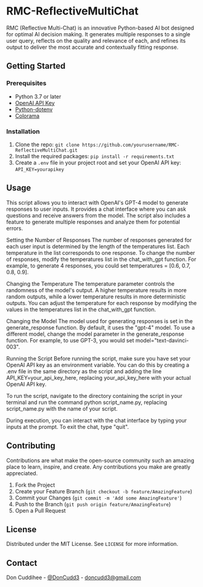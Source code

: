 # RMC-ReflectiveMultiChat

RMC (Reflective Multi-Chat) is an innovative Python-based AI bot designed for optimal AI decision making. It generates multiple responses to a single user query, reflects on the quality and relevance of each, and refines its output to deliver the most accurate and contextually fitting response.

## Getting Started

### Prerequisites

- Python 3.7 or later
- [OpenAI API Key](https://beta.openai.com/signup/)
- [Python-dotenv](https://pypi.org/project/python-dotenv/)
- [Colorama](https://pypi.org/project/colorama/)

### Installation

1. Clone the repo: `git clone https://github.com/yourusername/RMC-ReflectiveMultiChat.git`
2. Install the required packages: `pip install -r requirements.txt`
3. Create a `.env` file in your project root and set your OpenAI API key: `API_KEY=yourapikey`

## Usage

This script allows you to interact with OpenAI's GPT-4 model to generate responses to user inputs. It provides a chat interface where you can ask questions and receive answers from the model. The script also includes a feature to generate multiple responses and analyze them for potential errors.

Setting the Number of Responses
The number of responses generated for each user input is determined by the length of the temperatures list. Each temperature in the list corresponds to one response. To change the number of responses, modify the temperatures list in the chat_with_gpt function. For example, to generate 4 responses, you could set temperatures = [0.6, 0.7, 0.8, 0.9].

Changing the Temperature
The temperature parameter controls the randomness of the model's output. A higher temperature results in more random outputs, while a lower temperature results in more deterministic outputs. You can adjust the temperature for each response by modifying the values in the temperatures list in the chat_with_gpt function.

Changing the Model
The model used for generating responses is set in the generate_response function. By default, it uses the "gpt-4" model. To use a different model, change the model parameter in the generate_response function. For example, to use GPT-3, you would set model="text-davinci-003".

Running the Script
Before running the script, make sure you have set your OpenAI API key as an environment variable. You can do this by creating a .env file in the same directory as the script and adding the line API_KEY=your_api_key_here, replacing your_api_key_here with your actual OpenAI API key.

To run the script, navigate to the directory containing the script in your terminal and run the command python script_name.py, replacing script_name.py with the name of your script.

During execution, you can interact with the chat interface by typing your inputs at the prompt. To exit the chat, type "quit".

## Contributing

Contributions are what make the open-source community such an amazing place to learn, inspire, and create. Any contributions you make are greatly appreciated.

1. Fork the Project
2. Create your Feature Branch (`git checkout -b feature/AmazingFeature`)
3. Commit your Changes (`git commit -m 'Add some AmazingFeature'`)
4. Push to the Branch (`git push origin feature/AmazingFeature`)
5. Open a Pull Request

## License

Distributed under the MIT License. See `LICENSE` for more information.

## Contact

Don Cuddihee - [@DonCudd3](https://twitter.com/DonCudd3) - doncudd3@gmail.com
